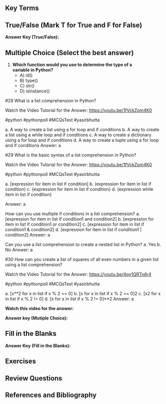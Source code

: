 

## Key Terms

## True/False (Mark T for True and F for False)

**Answer Key (True/False):**

## Multiple Choice (Select the best answer)

1. **Which function would you use to determine the type of a variable in Python?**
   - A) id()
   - B) type()
   - C) str()
   - D) isinstance()

#28 What is a list comprehension in Python?

Watch the Video Tutorial for the Answer: https://youtu.be/1fVckZom4K0

#python #pythonpoll #MCQsTest #yasirbhutta

a. A way to create a list using a for loop and if conditions
b. A way to create a list using a while loop and if conditions
c. A way to create a dictionary using a for loop and if conditions
d. A way to create a tuple using a for loop and if conditions
Answer: a

#29 What is the basic syntax of a list comprehension in Python?

Watch the Video Tutorial for the Answer: https://youtu.be/1fVckZom4K0

#python #pythonpoll #MCQsTest #yasirbhutta


a. [expression for item in list if condition]
b. (expression for item in list if condition)
c. {expression for item in list if condition}
d. {expression while item in list if condition}

Answer: a

How can you use multiple if conditions in a list comprehension?
a. [expression for item in list if condition1 and condition2]
b. [expression for item in list if condition1 or condition2]
c. [expression for item in list if condition1 & condition2]
d. [expression for item in list if condition1 | condition2]
Answer: a

Can you use a list comprehension to create a nested list in Python?
a. Yes
b. No
Answer: a

#30 How can you create a list of squares of all even numbers in a given list using a list comprehension?

Watch the Video Tutorial for the Answer: https://youtu.be/4qy1QRTn6r4


#python #pythonpoll #MCQsTest #yasirbhutta


a. [x**2 for x in list if x % 2 == 0]
b. [x for x in list if x % 2 == 0]2
c. [x2 for x in list if x % 2 != 0]
d. [x for x in list if x % 2 != 0]**2
Answer: a


  
**Watch this video for the answer:**

**Answer key (Mutiple Choice):**

## Fill in the Blanks

**Answer Key (Fill in the Blanks):**

## Exercises

## Review Questions

## References and Bibliography

